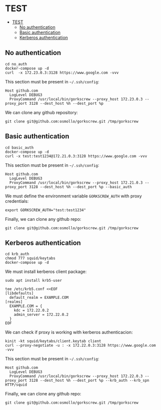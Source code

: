 # TEST

- [TEST](#test)
  - [No authentication](#no-authentication)
  - [Basic authentication](#basic-authentication)
  - [Kerberos authentication](#kerberos-authentication)

## No authentication

```shell
cd no_auth
docker-compose up -d
curl  -x 172.23.0.3:3128 https://www.google.com -vvv
```

This section must be present in `~/.ssh/config`:

```text
Host github.com
  LogLevel DEBUG3
  ProxyCommand /usr/local/bin/gorkscrew --proxy_host 172.23.0.3 --proxy_port 3128 --dest_host %h --dest_port %p
```

We can clone any github repository:

```shell
git clone git@github.com:osmollo/gorkscrew.git /tmp/gorkscrew
```

## Basic authentication

```shell
cd basic_auth
docker-compose up -d
curl -x test:test1234@172.21.0.3:3128 https://www.google.com -vvv
```

This section must be present in `~/.ssh/config`:

```text
Host github.com
  LogLevel DEBUG3
  ProxyCommand /usr/local/bin/gorkscrew --proxy_host 172.21.0.3 --proxy_port 3128 --dest_host %h --dest_port %p --basic_auth
```

We must define the environment variable `GORKSCREW_AUTH` with proxy credentials:

```shell
export GORKSCREW_AUTH="test:test1234"
```

Finally, we can clone any github repo:

```shell
git clone git@github.com:osmollo/gorkscrew.git /tmp/gorkscrew
```

## Kerberos authentication

```shell
cd krb_auth
chmod 777 squid/keytabs
docker-compose up -d
```

We must install kerberos client package:

```shell
sudo apt install krb5-user

tee /etc/krb5.conf <<EOF
[libdefaults]
  default_realm = EXAMPLE.COM
[realms]
  EXAMPLE.COM = {
    kdc = 172.22.0.2
    admin_server = 172.22.0.2
  }
EOF
```

We can check if proxy is working with kerberos authenticacion:

```shell
kinit -kt squid/keytabs/client.keytab client
curl --proxy-negotiate -u : -x 172.22.0.3:3128 https://www.google.com -vvv
```

This section must be present in `~/.ssh/config`:

```text
Host github.com
  LogLevel DEBUG3
  ProxyCommand /usr/local/bin/gorkscrew --proxy_host 172.22.0.3 --proxy_port 3128 --dest_host %h --dest_port %p --krb_auth --krb_spn HTTP/squid
```

Finally, we can clone any github repo:

```shell
git clone git@github.com:osmollo/gorkscrew.git /tmp/gorkscrew
```
